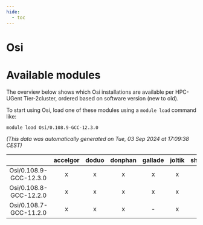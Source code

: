 ```yaml
---
hide:
  - toc
---
```


Osi
===

# Available modules


The overview below shows which Osi installations are available per HPC-UGent Tier-2cluster, ordered based on software version (new to old).

To start using Osi, load one of these modules using a `module load` command like:

```shell
module load Osi/0.108.9-GCC-12.3.0
```

*(This data was automatically generated on Tue, 03 Sep 2024 at 17:09:38 CEST)*  

| |accelgor|doduo|donphan|gallade|joltik|shinx|skitty|
| :---: | :---: | :---: | :---: | :---: | :---: | :---: | :---: |
|Osi/0.108.9-GCC-12.3.0|x|x|x|x|x|x|x|
|Osi/0.108.8-GCC-12.2.0|x|x|x|x|x|-|x|
|Osi/0.108.7-GCC-11.2.0|x|x|x|-|x|-|x|
